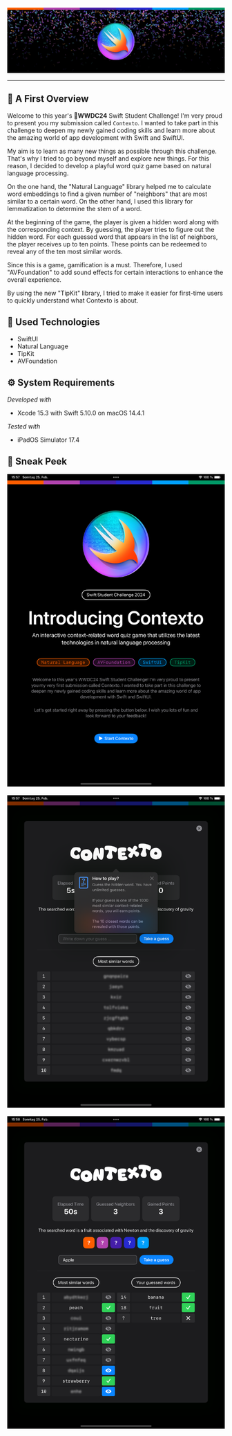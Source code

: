 ![Contexto Banner](PrivateResources/Banner.png)

---

## 👀 A First Overview

Welcome to this year's **WWDC24** Swift Student Challenge! I'm very proud to present you my submission called `Contexto`. I wanted to take part in this challenge to deepen my newly gained coding skills and learn more about the amazing world of app development with Swift and SwiftUl.

My aim is to learn as many new things as possible through this challenge. That's why I tried to go beyond myself and explore new things. For this reason, I decided to develop a playful word quiz game based on natural language processing.

On the one hand, the "Natural Language" library helped me to calculate word embeddings to find a given number of "neighbors" that are most similar to a certain word. On the other hand, I used this library for lemmatization to determine the stem of a word.

At the beginning of the game, the player is given a hidden word along with the corresponding context. By guessing, the player tries to figure out the hidden word. For each guessed word that appears in the list of neighbors, the player receives up to ten points. These points can be redeemed to reveal any of the ten most similar words.

Since this is a game, gamification is a must. Therefore, I used "AVFoundation" to add sound effects for certain interactions to enhance the overall experience.

By using the new "TipKit" library, I tried to make it easier for first-time users to quickly understand what Contexto is about.

## 📱 Used Technologies
* SwiftUI
* Natural Language
* TipKit
* AVFoundation

## ⚙️ System Requirements
_Developed with_
* Xcode 15.3 with Swift 5.10.0 on macOS 14.4.1

_Tested with_
* iPadOS Simulator 17.4

## 🎊 Sneak Peek
![Screenshot 1](PrivateResources/Screenshot_1.png) ![]()
![Screenshot 2](PrivateResources/Screenshot_2.png) ![]()
![Screenshot 3](PrivateResources/Screenshot_3.png) ![]()
